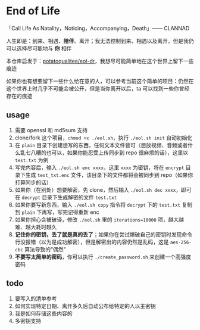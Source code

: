 # End of Life

「Call Life As Natality，Noticing，Accompanying，Death」—— CLANNAD

人生即是：到来、相遇、**陪伴**、离开；我无法控制到来、相遇以及离开，但是我仍可以选择尽可能地与 **你** 相伴

本仓库启发于：[potatoqualitee/eol-dr](https://github.com/potatoqualitee/eol-dr.git)，我想尽可能简单地在这个世界上留下一些痕迹

如果你也有想要留下一些什么给在意的人，可以参考当前这个简单的项目：仍然在这个世界上时几乎不可能会被公开，但是当你离开以后，ta 可以找到一些你曾经存在的痕迹

## usage

1.   需要 openssl 和 md5sum 支持
2.   clone/fork 这个项目，`chmod +x ./eol.sh`，执行 `./eol.sh init` 自动初始化
3.   在 `plain` 目录下创建想写的东西，任何文本文件皆可（想放视频、音频或者什么乱七八糟的也可以，如果你能忍受上传同步到 repo 很麻烦的话），这里以 `test.txt` 为例
4.   写完内容后，输入 `./eol.sh enc xxxx`，这里 `xxxx` 为密钥，将在 `encrypt` 目录下生成 `test_txt.enc` 文件，该目录下的文件都将会被同步到 repo（如果你打算同步的话）
5.   如果你（在别处）想要解密，先 clone，然后输入 `./eol.sh dec xxxx`，即可在 `decrypt` 目录下生成解密的文件 `test.txt`
6.   如果你要写新东西，输入 `./eol.sh copy` 指令将 `decrypt` 下的 `test.txt` 复制到 `plain` 下再写，写完记得重新 enc
7.   如果你担心会被破译，修改 `./eol.sh` 里的 `iterations=10000` 项，越大越难、越大耗时越久
8.   **记住你的密钥，丢了就是真的丢了**；如果你在尝试爆破自己的密钥时发现命令行没报错（以为是成功解密），但是解密出的内容仍然是乱码，这是 `aes-256-cbc` 算法导致的"偶然"
9.   **不要写太简单的密码**，你可以执行 `./create_password.sh` 来创建一个高强度密码

## todo

1.   要写入的清单参考
2.   如何实现特定日期、离开多久后自动公布给特定的人以主密钥
3.   我是如何存储这些内容的
4.   多密钥支持